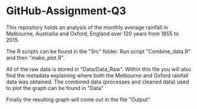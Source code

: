 # GitHub-Assignment-Q3
This repository holds an analysis of the monthly average rainfall in Melbourne, Austrailia and Oxford, England over 120 years from 1855 to 2015. 

The R scripts can be found in the "Src" folder. Run script "Combine_data.R" and then "make_plot.R". 

All of the raw data is stored in "Data/Data_Raw". Within this file you will also find the metadata explaining where both the Melbourne and Oxford rainfall data was obtained. The combined data (processes and cleaned data) used to plot the graph can be found in "Data"

Finally the resulting graph will come out in the file "Output" 

